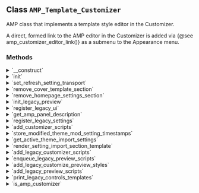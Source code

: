 ## Class `AMP_Template_Customizer`

AMP class that implements a template style editor in the Customizer.

A direct, formed link to the AMP editor in the Customizer is added via {@see amp_customizer_editor_link()} as a submenu to the Appearance menu.

### Methods
<details>
<summary>`__construct`</summary>

```php
protected __construct( \WP_Customize_Manager $wp_customize, ReaderThemeLoader $reader_theme_loader )
```

AMP_Template_Customizer constructor.


</details>
<details>
<summary>`init`</summary>

```php
static public init( \WP_Customize_Manager $wp_customize )
```

Initialize the template Customizer feature class.


</details>
<details>
<summary>`set_refresh_setting_transport`</summary>

```php
protected set_refresh_setting_transport()
```

Force changes to header video to cause refresh since there are various JS dependencies that prevent selective refresh from working properly.

In the AMP Customizer preview, selective refresh partial for `custom_header` will render &lt;amp-video&gt; or &lt;amp-youtube&gt; elements. Nevertheless, custom-header.js in core is not expecting AMP components. Therefore the `wp-custom-header-video-loaded` event never fires. This prevents themes from toggling the `has-header-video` class on the body.
 Additionally, the Twenty Seventeen core theme (the only which supports header videos) has two separate scripts `twentyseventeen-global` and `twentyseventeen-skip-link-focus-fix` which are depended on for displaying the video, for example toggling the &#039;has-header-video&#039; class when the video is added or removed.
 This applies whenever AMP is being served in the Customizer preview, that is, in Standard mode or Reader mode with a Reader theme.


</details>
<details>
<summary>`remove_cover_template_section`</summary>

```php
protected remove_cover_template_section()
```

Remove the Cover Template section if needed.

Prevent showing the &quot;Cover Template&quot; section if the active (non-Reader) theme does not have the same template as Twenty Twenty, as otherwise the user would be shown a section that would never reflect any preview change.


</details>
<details>
<summary>`remove_homepage_settings_section`</summary>

```php
protected remove_homepage_settings_section()
```

Remove the Homepage Settings section in the AMP Customizer for a Reader theme if needed.

The Homepage Settings section exclusively contains controls for options which apply to both AMP and non-AMP. If this is the case and there are no other controls added to it, then remove the section. Otherwise, the controls will all get the same notice added to them.


</details>
<details>
<summary>`init_legacy_preview`</summary>

```php
public init_legacy_preview()
```

Init Customizer preview for legacy.


</details>
<details>
<summary>`register_legacy_ui`</summary>

```php
public register_legacy_ui()
```

Sets up the AMP Customizer preview.


</details>
<details>
<summary>`get_amp_panel_description`</summary>

```php
protected get_amp_panel_description()
```

Get AMP panel description.

This is also added to the root panel description in the AMP Customizer when a Reader theme is being customized.


</details>
<details>
<summary>`register_legacy_settings`</summary>

```php
public register_legacy_settings()
```

Registers settings for customizing Legacy Reader AMP templates.


</details>
<details>
<summary>`add_customizer_scripts`</summary>

```php
public add_customizer_scripts()
```

Load up AMP scripts needed for Customizer integrations when a Reader theme has been selected.


</details>
<details>
<summary>`store_modified_theme_mod_setting_timestamps`</summary>

```php
public store_modified_theme_mod_setting_timestamps()
```

Store the timestamps for modified theme settings.

This is used to determine which settings from the Active theme should be presented for importing into the Reader theme. If a setting has been modified more recently in the Reader theme, then it doesn&#039;t make much sense to offer for the user to re-import a customization they already made.


</details>
<details>
<summary>`get_active_theme_import_settings`</summary>

```php
protected get_active_theme_import_settings()
```

Get settings to import from the active theme.


</details>
<details>
<summary>`render_setting_import_section_template`</summary>

```php
public render_setting_import_section_template()
```

Render template for the setting import &quot;section&quot;.

This section only has a menu item and it is not intended to expand.


</details>
<details>
<summary>`add_legacy_customizer_scripts`</summary>

```php
public add_legacy_customizer_scripts()
```

Load up AMP scripts needed for Customizer integrations in Legacy Reader mode.


</details>
<details>
<summary>`enqueue_legacy_preview_scripts`</summary>

```php
public enqueue_legacy_preview_scripts()
```

Enqueues scripts used in both the AMP and non-AMP Customizer preview (only applies to Legacy Reader mode).


</details>
<details>
<summary>`add_legacy_customize_preview_styles`</summary>

```php
public add_legacy_customize_preview_styles()
```

Add AMP Customizer preview styles for Legacy Reader mode.


</details>
<details>
<summary>`add_legacy_preview_scripts`</summary>

```php
public add_legacy_preview_scripts()
```

Enqueues Legacy Reader scripts and does wp_print_footer_scripts() so we can output customizer scripts.

This breaks AMP validation in the customizer but is necessary for the live preview.


</details>
<details>
<summary>`print_legacy_controls_templates`</summary>

```php
public print_legacy_controls_templates()
```

Print templates needed for AMP in Customizer (for Legacy Reader mode).


</details>
<details>
<summary>`is_amp_customizer`</summary>

```php
static public is_amp_customizer()
```

Whether the Customizer is AMP. This is always true since the AMP Customizer has been merged with the main Customizer.


</details>
